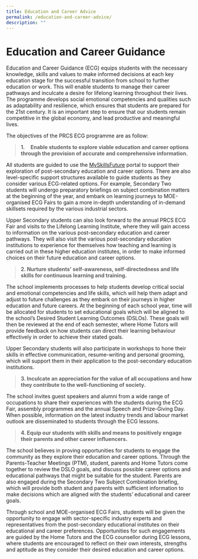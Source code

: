 ```yaml
---
title: Education and Career Advice
permalink: /education-and-career-advice/
description: ""
---
```

Education and Career Guidance
=============================

Education and Career Guidance (ECG) equips students with the necessary knowledge, skills and values to make informed decisions at each key education stage for the successful transition from school to further education or work. This will enable students to manage their career pathways and inculcate a desire for lifelong learning throughout their lives. The programme develops social emotional competencies and qualities such as adaptability and resilience, which ensures that students are prepared for the 21st century. It is an important step to ensure that our students remain competitive in the global economy, and lead productive and meaningful lives.

  

The objectives of the PRCS ECG programme are as follow:

  

> **1.**    **Enable students to explore viable education and career options through the provision of accurate and comprehensive information.**

All students are guided to use the <a href="https://www.myskillsfuture.gov.sg/content/student/en/secondary.html">MySkillsFuture</a> portal to support their exploration of post-secondary education and career options. There are also level-specific support structures available to guide students as they consider various ECG-related options. For example, Secondary Two students will undergo preparatory briefings on subject combination matters at the beginning of the year, and embark on learning journeys to MOE-organised ECG Fairs to gain a more in-depth understanding of in-demand skillsets required by the various industrial sectors.

Upper Secondary students can also look forward to the annual PRCS ECG Fair and visits to the Lifelong Learning Institute, where they will gain access to information on the various post-secondary education and career pathways. They will also visit the various post-secondary education institutions to experience for themselves how teaching and learning is carried out in these higher education institutes, in order to make informed choices on their future education and career options.

  

> **2\. Nurture students’ self-awareness, self-directedness and life skills for continuous learning and training.**

The school implements processes to help students develop critical social and emotional competencies and life skills, which will help them adapt and adjust to future challenges as they embark on their journeys in higher education and future careers. At the beginning of each school year, time will be allocated for students to set educational goals which will be aligned to the school’s Desired Student Learning Outcomes (DSLOs). These goals will then be reviewed at the end of each semester, where Home Tutors will provide feedback on how students can direct their learning behaviour effectively in order to achieve their stated goals.

Upper Secondary students will also participate in workshops to hone their skills in effective communication, resume-writing and personal grooming, which will support them in their application to the post-secondary education institutions.  

  

> **3\. Inculcate an appreciation for the value of all occupations and how they contribute to the well-functioning of society.**

The school invites guest speakers and alumni from a wide range of occupations to share their experiences with the students during the ECG Fair, assembly programmes and the annual Speech and Prize-Giving Day. When possible, information on the latest industry trends and labour market outlook are disseminated to students through the ECG lessons. 

  

> **4\. Equip our students with skills and means to positively engage their parents and other career influencers.**

The school believes in proving opportunities for students to engage the community as they explore their education and career options. Through the Parents-Teacher Meetings (PTM), student, parents and Home Tutors come together to review the DSLO goals, and discuss possible career options and educational pathways that might be suitable for the student. Parents are also engaged during the Secondary Two Subject Combination briefing, which will provide both student and parents with sufficient information to make decisions which are aligned with the students’ educational and career goals.

Through school and MOE-organised ECG Fairs, students will be given the opportunity to engage with sector-specific industry experts and representatives from the post-secondary educational institutes on their educational and career preferences. Opportunities for such engagements are guided by the Home Tutors and the ECG counsellor during ECG lessons, where students are encouraged to reflect on their own interests, strengths and aptitude as they consider their desired education and career options.